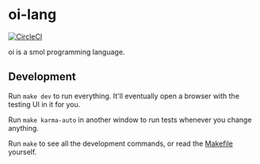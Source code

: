 # oi-lang 

[![CircleCI](https://circleci.com/gh/wolverian/oi-lang.svg?style=svg)](https://circleci.com/gh/wolverian/oi-lang)

oi is a smol programming language.

## Development

Run `make dev` to run everything. It'll eventually open a browser with the testing UI in it for you.

Run `make karma-auto` in another window to run tests whenever you change anything.

Run `make` to see all the development commands, or read the  [Makefile](Makefile) yourself.
